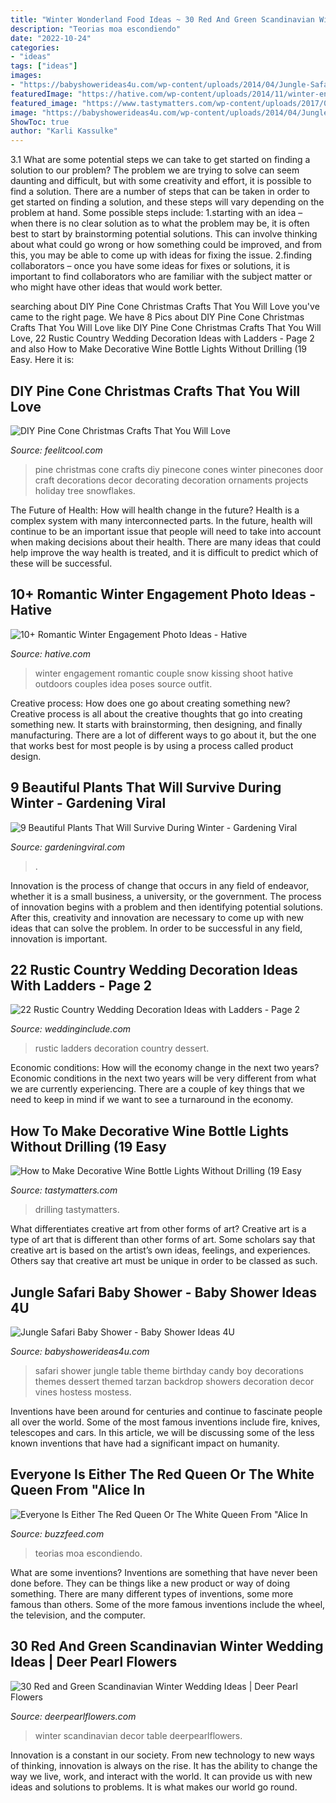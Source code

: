 ```yaml
---
title: "Winter Wonderland Food Ideas ~ 30 Red And Green Scandinavian Winter Wedding Ideas"
description: "Teorias moa escondiendo"
date: "2022-10-24"
categories:
- "ideas"
tags: ["ideas"]
images:
- "https://babyshowerideas4u.com/wp-content/uploads/2014/04/Jungle-Safari-Baby-Shower-table-candy.jpg"
featuredImage: "https://hative.com/wp-content/uploads/2014/11/winter-engagement-photo-ideas/1-winter-engagement-photo-ideas.jpg"
featured_image: "https://www.tastymatters.com/wp-content/uploads/2017/07/decorated-Wine-bottle-lights-without-drilling-9.jpg"
image: "https://babyshowerideas4u.com/wp-content/uploads/2014/04/Jungle-Safari-Baby-Shower-table-candy.jpg"
ShowToc: true
author: "Karli Kassulke"
---
```



3.1 What are some potential steps we can take to get started on finding a solution to our problem?
The problem we are trying to solve can seem daunting and difficult, but with some creativity and effort, it is possible to find a solution. There are a number of steps that can be taken in order to get started on finding a solution, and these steps will vary depending on the problem at hand. Some possible steps include: 
1.starting with an idea – when there is no clear solution as to what the problem may be, it is often best to start by brainstorming potential solutions. This can involve thinking about what could go wrong or how something could be improved, and from this, you may be able to come up with ideas for fixing the issue. 
2.finding collaborators – once you have some ideas for fixes or solutions, it is important to find collaborators who are familiar with the subject matter or who might have other ideas that would work better.

	

		
searching about DIY Pine Cone Christmas Crafts That You Will Love you've came to the right page. We have 8 Pics about DIY Pine Cone Christmas Crafts That You Will Love like DIY Pine Cone Christmas Crafts That You Will Love, 22 Rustic Country Wedding Decoration Ideas with Ladders - Page 2 and also How to Make Decorative Wine Bottle Lights Without Drilling (19 Easy. Here it is:
		
    
## DIY Pine Cone Christmas Crafts That You Will Love

<img loading=lazy src="http://feelitcool.com/wp-content/uploads/2016/11/pinecone-crafts9.jpg" onerror="this.onerror=null;this.src='https://tse2.mm.bing.net/th?id=OIP.0ROEJCvzGD7FrC2tp4U9QAHaLb&amp;pid=15.1';" alt="DIY Pine Cone Christmas Crafts That You Will Love">

_Source: feelitcool.com_

>pine christmas cone crafts diy pinecone cones winter pinecones door craft decorations decor decorating decoration ornaments projects holiday tree snowflakes. 

	

The Future of Health: How will health change in the future?
Health is a complex system with many interconnected parts. In the future, health will continue to be an important issue that people will need to take into account when making decisions about their health. There are many ideas that could help improve the way health is treated, and it is difficult to predict which of these will be successful.

    
## 10+ Romantic Winter Engagement Photo Ideas - Hative

<img loading=lazy src="https://hative.com/wp-content/uploads/2014/11/winter-engagement-photo-ideas/1-winter-engagement-photo-ideas.jpg" onerror="this.onerror=null;this.src='https://tse2.mm.bing.net/th?id=OIP.2UMxPygD4JpAX1mOnGW2CgHaLH&amp;pid=15.1';" alt="10+ Romantic Winter Engagement Photo Ideas - Hative">

_Source: hative.com_

>winter engagement romantic couple snow kissing shoot hative outdoors couples idea poses source outfit. 

	

Creative process: How does one go about creating something new?
Creative process is all about the creative thoughts that go into creating something new. It starts with brainstorming, then designing, and finally manufacturing. There are a lot of different ways to go about it, but the one that works best for most people is by using a process called product design.

    
## 9 Beautiful Plants That Will Survive During Winter - Gardening Viral

<img loading=lazy src="https://gardeningviral.com/wp-content/uploads/2017/10/be936eb5d88f4fd807674edc73c019ba.jpg" onerror="this.onerror=null;this.src='https://tse1.mm.bing.net/th?id=OIP.MJdVm4exfI8v8BJJAUwy4AHaLH&amp;pid=15.1';" alt="9 Beautiful Plants That Will Survive During Winter - Gardening Viral">

_Source: gardeningviral.com_

>. 

	

Innovation is the process of change that occurs in any field of endeavor, whether it is a small business, a university, or the government. The process of innovation begins with a problem and then identifying potential solutions. After this, creativity and innovation are necessary to come up with new ideas that can solve the problem. In order to be successful in any field, innovation is important.

    
## 22 Rustic Country Wedding Decoration Ideas With Ladders - Page 2

<img loading=lazy src="https://www.weddinginclude.com/wp-content/uploads/2017/06/wedding-dessert-with-ladders.jpg" onerror="this.onerror=null;this.src='https://tse3.mm.bing.net/th?id=OIP.4R2fNlqcj2-URYSBE9zwJQHaLG&amp;pid=15.1';" alt="22 Rustic Country Wedding Decoration Ideas with Ladders - Page 2">

_Source: weddinginclude.com_

>rustic ladders decoration country dessert. 

	

Economic conditions: How will the economy change in the next two years?
Economic conditions in the next two years will be very different from what we are currently experiencing. There are a couple of key things that we need to keep in mind if we want to see a turnaround in the economy.

    
## How To Make Decorative Wine Bottle Lights Without Drilling (19 Easy

<img loading=lazy src="https://www.tastymatters.com/wp-content/uploads/2017/07/decorated-Wine-bottle-lights-without-drilling-9.jpg" onerror="this.onerror=null;this.src='https://tse3.mm.bing.net/th?id=OIP.YOovcpUpTZpOiJcg-gbNOwHaLj&amp;pid=15.1';" alt="How to Make Decorative Wine Bottle Lights Without Drilling (19 Easy">

_Source: tastymatters.com_

>drilling tastymatters. 

	

What differentiates creative art from other forms of art?
Creative art is a type of art that is different than other forms of art. Some scholars say that creative art is based on the artist’s own ideas, feelings, and experiences. Others say that creative art must be unique in order to be classed as such.

    
## Jungle Safari Baby Shower - Baby Shower Ideas 4U

<img loading=lazy src="https://babyshowerideas4u.com/wp-content/uploads/2014/04/Jungle-Safari-Baby-Shower-table-candy.jpg" onerror="this.onerror=null;this.src='https://tse4.mm.bing.net/th?id=OIP.PgA0dCY3-3_rZyKh6raoXQAAAA&amp;pid=15.1';" alt="Jungle Safari Baby Shower - Baby Shower Ideas 4U">

_Source: babyshowerideas4u.com_

>safari shower jungle table theme birthday candy boy decorations themes dessert themed tarzan backdrop showers decoration decor vines hostess mostess. 

	

Inventions have been around for centuries and continue to fascinate people all over the world. Some of the most famous inventions include fire, knives, telescopes and cars. In this article, we will be discussing some of the less known inventions that have had a significant impact on humanity.

    
## Everyone Is Either The Red Queen Or The White Queen From &quot;Alice In

<img loading=lazy src="https://img.buzzfeed.com/buzzfeed-static/static/2019-07/2/17/enhanced/66cc4f89608e/original-388-1562088467-2.jpg?crop=1246:652;1,53" onerror="this.onerror=null;this.src='https://tse2.mm.bing.net/th?id=OIP.lY67qS0InF0V_-7xqCKplAHaD4&amp;pid=15.1';" alt="Everyone Is Either The Red Queen Or The White Queen From &quot;Alice In">

_Source: buzzfeed.com_

>teorias moa escondiendo. 

	

What are some inventions?
Inventions are something that have never been done before. They can be things like a new product or way of doing something. There are many different types of inventions, some more famous than others. Some of the more famous inventions include the wheel, the television, and the computer.

    
## 30 Red And Green Scandinavian Winter Wedding Ideas | Deer Pearl Flowers

<img loading=lazy src="http://www.deerpearlflowers.com/wp-content/uploads/2015/09/Scandinavian-winter-wedding-decor-ideas.jpg" onerror="this.onerror=null;this.src='https://tse3.mm.bing.net/th?id=OIP.c4XPiVFvwFMCk444Pu3uzgHaLH&amp;pid=15.1';" alt="30 Red and Green Scandinavian Winter Wedding Ideas | Deer Pearl Flowers">

_Source: deerpearlflowers.com_

>winter scandinavian decor table deerpearlflowers. 

	

Innovation is a constant in our society. From new technology to new ways of thinking, innovation is always on the rise. It has the ability to change the way we live, work, and interact with the world. It can provide us with new ideas and solutions to problems. It is what makes our world go round.

